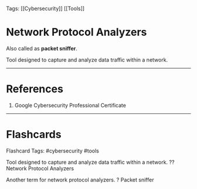 Tags: [[Cybersecurity]] [[Tools]]
# Network Protocol Analyzers

Also called as **packet sniffer**.

Tool designed to capture and analyze data traffic within a network.

---
# References

1. Google Cybersecurity Professional Certificate

---
# Flashcards

Flashcard Tags: #cybersecurity #tools 

Tool designed to capture and analyze data traffic within a network.
??
Network Protocol Analyzers
<!--SR:!2024-05-04,5,250!2024-05-10,8,248-->

Another term for network protocol analyzers.
?
Packet sniffer
<!--SR:!2024-05-10,11,288-->